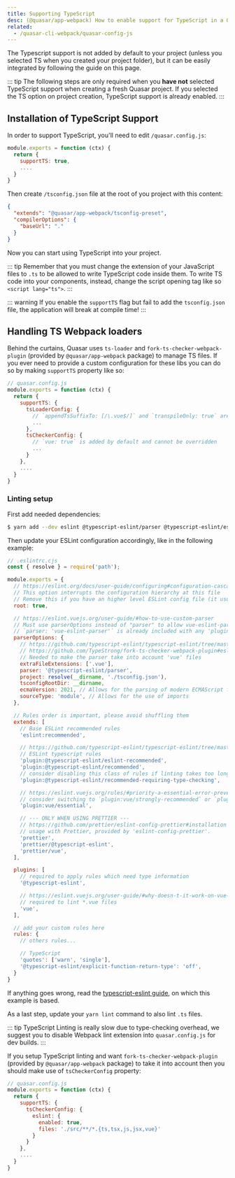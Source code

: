 ```yaml
---
title: Supporting TypeScript
desc: (@quasar/app-webpack) How to enable support for TypeScript in a Quasar app.
related:
  - /quasar-cli-webpack/quasar-config-js
---
```


The Typescript support is not added by default to your project (unless you selected TS when you created your project folder), but it can be easily integrated by following the guide on this page.

::: tip
The following steps are only required when you **have not** selected TypeScript support when creating a fresh Quasar project. If you selected the TS option on project creation, TypeScript support is already enabled.
:::

## Installation of TypeScript Support

In order to support TypeScript, you'll need to edit `/quasar.config.js`:

```js
module.exports = function (ctx) {
  return {
    supportTS: true,
    ....
  }
}
```

Then create `/tsconfig.json` file at the root of you project with this content:

```json
{
  "extends": "@quasar/app-webpack/tsconfig-preset",
  "compilerOptions": {
    "baseUrl": "."
  }
}
```

Now you can start using TypeScript into your project.

::: tip
Remember that you must change the extension of your JavaScript files to `.ts` to be allowed to write TypeScript code inside them. To write TS code into your components, instead, change the script opening tag like so `<script lang="ts">`.
:::

::: warning
If you enable the `supportTS` flag but fail to add the `tsconfig.json` file, the application will break at compile time!
:::

## Handling TS Webpack loaders

Behind the curtains, Quasar uses `ts-loader` and `fork-ts-checker-webpack-plugin` (provided by `@quasar/app-webpack` package) to manage TS files. If you ever need to provide a custom configuration for these libs you can do so by making `supportTS` property like so:

```js
// quasar.config.js
module.exports = function (ctx) {
  return {
    supportTS: {
      tsLoaderConfig: {
        // `appendTsSuffixTo: [/\.vue$/]` and `transpileOnly: true` are added by default and cannot be overridden
        ...
      },
      tsCheckerConfig: {
        // `vue: true` is added by default and cannot be overridden
        ...
      }
    },
    ....
  }
}
```

### Linting setup

First add needed dependencies:

```bash
$ yarn add --dev eslint @typescript-eslint/parser @typescript-eslint/eslint-plugin
```

Then update your ESLint configuration accordingly, like in the following example:

```js
// .eslintrc.cjs
const { resolve } = require('path');

module.exports = {
  // https://eslint.org/docs/user-guide/configuring#configuration-cascading-and-hierarchy
  // This option interrupts the configuration hierarchy at this file
  // Remove this if you have an higher level ESLint config file (it usually happens into a monorepos)
  root: true,

  // https://eslint.vuejs.org/user-guide/#how-to-use-custom-parser
  // Must use parserOptions instead of "parser" to allow vue-eslint-parser to keep working
  // `parser: 'vue-eslint-parser'` is already included with any 'plugin:vue/**' config and should be omitted
  parserOptions: {
    // https://github.com/typescript-eslint/typescript-eslint/tree/master/packages/parser#configuration
    // https://github.com/TypeStrong/fork-ts-checker-webpack-plugin#eslint
    // Needed to make the parser take into account 'vue' files
    extraFileExtensions: ['.vue'],
    parser: '@typescript-eslint/parser',
    project: resolve(__dirname, './tsconfig.json'),
    tsconfigRootDir: __dirname,
    ecmaVersion: 2021, // Allows for the parsing of modern ECMAScript features
    sourceType: 'module', // Allows for the use of imports
  },

  // Rules order is important, please avoid shuffling them
  extends: [
    // Base ESLint recommended rules
    'eslint:recommended',

    // https://github.com/typescript-eslint/typescript-eslint/tree/master/packages/eslint-plugin#usage
    // ESLint typescript rules
    'plugin:@typescript-eslint/eslint-recommended',
    'plugin:@typescript-eslint/recommended',
    // consider disabling this class of rules if linting takes too long
    'plugin:@typescript-eslint/recommended-requiring-type-checking',

    // https://eslint.vuejs.org/rules/#priority-a-essential-error-prevention
    // consider switching to `plugin:vue/strongly-recommended` or `plugin:vue/recommended` for stricter rules
    'plugin:vue/essential',

    // --- ONLY WHEN USING PRETTIER ---
    // https://github.com/prettier/eslint-config-prettier#installation
    // usage with Prettier, provided by 'eslint-config-prettier'.
    'prettier',
    'prettier/@typescript-eslint',
    'prettier/vue',
  ],

  plugins: [
    // required to apply rules which need type information
    '@typescript-eslint',

    // https://eslint.vuejs.org/user-guide/#why-doesn-t-it-work-on-vue-file
    // required to lint *.vue files
    'vue',
  ],

  // add your custom rules here
  rules: {
    // others rules...

    // TypeScript
    'quotes': ['warn', 'single'],
    '@typescript-eslint/explicit-function-return-type': 'off',
  }
}
```

If anything goes wrong, read the [typescript-eslint guide](https://github.com/typescript-eslint/typescript-eslint/blob/master/docs/getting-started/linting/README.md), on which this example is based.

As a last step, update your `yarn lint` command to also lint `.ts` files.

::: tip
TypeScript Linting is really slow due to type-checking overhead, we suggest you to disable Webpack lint extension into `quasar.config.js` for dev builds.
:::

If you setup TypeScript linting and want `fork-ts-checker-webpack-plugin` (provided by `@quasar/app-webpack` package) to take it into account then you should make use of `tsCheckerConfig` property:

```js
// quasar.config.js
module.exports = function (ctx) {
  return {
    supportTS: {
      tsCheckerConfig: {
        eslint: {
          enabled: true,
          files: './src/**/*.{ts,tsx,js,jsx,vue}'
        }
      }
    },
    ....
  }
}
```

